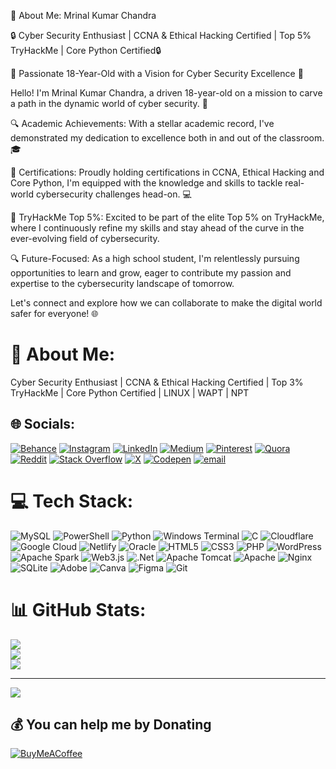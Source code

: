💫 About Me:
Mrinal Kumar Chandra

🔒 Cyber Security Enthusiast | CCNA & Ethical Hacking Certified | Top 5% TryHackMe | Core Python Certified🔒

🌟 Passionate 18-Year-Old with a Vision for Cyber Security Excellence 🌟

Hello! I'm Mrinal Kumar Chandra, a driven 18-year-old on a mission to carve a path in the dynamic world of cyber security. 🚀

🔍 Academic Achievements: With a stellar academic record, I've demonstrated my dedication to excellence both in and out of the classroom. 🎓

💼 Certifications: Proudly holding certifications in CCNA, Ethical Hacking and Core Python, I'm equipped with the knowledge and skills to tackle real-world cybersecurity challenges head-on. 💻

🔐 TryHackMe Top 5%: Excited to be part of the elite Top 5% on TryHackMe, where I continuously refine my skills and stay ahead of the curve in the ever-evolving field of cybersecurity.

🔍 Future-Focused: As a high school student, I'm relentlessly pursuing opportunities to learn and grow, eager to contribute my passion and expertise to the cybersecurity landscape of tomorrow.

Let's connect and explore how we can collaborate to make the digital world safer for everyone! 🌐
# 💫 About Me:
Cyber Security Enthusiast | CCNA & Ethical Hacking Certified | Top 3% TryHackMe | Core Python Certified | LINUX | WAPT | NPT


## 🌐 Socials:
[![Behance](https://img.shields.io/badge/Behance-1769ff?logo=behance&logoColor=white)](https://behance.net/https://www.behance.net/mrinalkumarc) [![Instagram](https://img.shields.io/badge/Instagram-%23E4405F.svg?logo=Instagram&logoColor=white)](https://instagram.com/https://www.instagram.com/m4inal/) [![LinkedIn](https://img.shields.io/badge/LinkedIn-%230077B5.svg?logo=linkedin&logoColor=white)](https://linkedin.com/in/https://www.linkedin.com/in/m4inal/) [![Medium](https://img.shields.io/badge/Medium-12100E?logo=medium&logoColor=white)](https://medium.com/@https://medium.com/@m4inal) [![Pinterest](https://img.shields.io/badge/Pinterest-%23E60023.svg?logo=Pinterest&logoColor=white)](https://pinterest.com/https://www.pinterest.com/m4inall/) [![Quora](https://img.shields.io/badge/Quora-%23B92B27.svg?logo=Quora&logoColor=white)](https://quora.com/profile/https://www.quora.com/profile/MRINAL-KUMAR-CHANDRA) [![Reddit](https://img.shields.io/badge/Reddit-%23FF4500.svg?logo=Reddit&logoColor=white)](https://reddit.com/user/https://www.reddit.com/user/mriinall/) [![Stack Overflow](https://img.shields.io/badge/-Stackoverflow-FE7A16?logo=stack-overflow&logoColor=white)](https://stackoverflow.com/users/https://stackoverflow.com/users/31391219/mrinal-kumar-chandra) [![X](https://img.shields.io/badge/X-black.svg?logo=X&logoColor=white)](https://x.com/https://x.com/MrinalKuma53908) [![Codepen](https://img.shields.io/badge/Codepen-000000?logo=codepen&logoColor=white)](https://codepen.io/https://codepen.io/MRINAL-KUMAR-CHANDRA-the-bold) [![email](https://img.shields.io/badge/Email-D14836?logo=gmail&logoColor=white)](mailto:m4inall@gmail.com) 

# 💻 Tech Stack:
![MySQL](https://img.shields.io/badge/mysql-4479A1.svg?style=for-the-badge&logo=mysql&logoColor=white) ![PowerShell](https://img.shields.io/badge/PowerShell-%235391FE.svg?style=for-the-badge&logo=powershell&logoColor=white) ![Python](https://img.shields.io/badge/python-3670A0?style=for-the-badge&logo=python&logoColor=ffdd54) ![Windows Terminal](https://img.shields.io/badge/Windows%20Terminal-%234D4D4D.svg?style=for-the-badge&logo=windows-terminal&logoColor=white) ![C](https://img.shields.io/badge/c-%2300599C.svg?style=for-the-badge&logo=c&logoColor=white) ![Cloudflare](https://img.shields.io/badge/Cloudflare-F38020?style=for-the-badge&logo=Cloudflare&logoColor=white) ![Google Cloud](https://img.shields.io/badge/GoogleCloud-%234285F4.svg?style=for-the-badge&logo=google-cloud&logoColor=white) ![Netlify](https://img.shields.io/badge/netlify-%23000000.svg?style=for-the-badge&logo=netlify&logoColor=#00C7B7) ![Oracle](https://img.shields.io/badge/Oracle-F80000?style=for-the-badge&logo=oracle&logoColor=white) ![HTML5](https://img.shields.io/badge/html5-%23E34F26.svg?style=for-the-badge&logo=html5&logoColor=white) ![CSS3](https://img.shields.io/badge/css3-%231572B6.svg?style=for-the-badge&logo=css3&logoColor=white) ![PHP](https://img.shields.io/badge/php-%23777BB4.svg?style=for-the-badge&logo=php&logoColor=white) ![WordPress](https://img.shields.io/badge/WordPress-%23117AC9.svg?style=for-the-badge&logo=WordPress&logoColor=white) ![Apache Spark](https://img.shields.io/badge/Apache%20Spark-FDEE21?style=for-the-badge&logo=apachespark&logoColor=black) ![Web3.js](https://img.shields.io/badge/web3.js-F16822?style=for-the-badge&logo=web3.js&logoColor=white) ![.Net](https://img.shields.io/badge/.NET-5C2D91?style=for-the-badge&logo=.net&logoColor=white) ![Apache Tomcat](https://img.shields.io/badge/apache%20tomcat-%23F8DC75.svg?style=for-the-badge&logo=apache-tomcat&logoColor=black) ![Apache](https://img.shields.io/badge/apache-%23D42029.svg?style=for-the-badge&logo=apache&logoColor=white) ![Nginx](https://img.shields.io/badge/nginx-%23009639.svg?style=for-the-badge&logo=nginx&logoColor=white) ![SQLite](https://img.shields.io/badge/sqlite-%2307405e.svg?style=for-the-badge&logo=sqlite&logoColor=white) ![Adobe](https://img.shields.io/badge/adobe-%23FF0000.svg?style=for-the-badge&logo=adobe&logoColor=white) ![Canva](https://img.shields.io/badge/Canva-%2300C4CC.svg?style=for-the-badge&logo=Canva&logoColor=white) ![Figma](https://img.shields.io/badge/figma-%23F24E1E.svg?style=for-the-badge&logo=figma&logoColor=white) ![Git](https://img.shields.io/badge/git-%23F05033.svg?style=for-the-badge&logo=git&logoColor=white)
# 📊 GitHub Stats:
![](https://github-readme-stats.vercel.app/api?username=mriinall&theme=dark&hide_border=false&include_all_commits=true&count_private=true)<br/>
![](https://nirzak-streak-stats.vercel.app/?user=mriinall&theme=dark&hide_border=false)<br/>
![](https://github-readme-stats.vercel.app/api/top-langs/?username=mriinall&theme=dark&hide_border=false&include_all_commits=true&count_private=true&layout=compact)

---
[![](https://visitcount.itsvg.in/api?id=mriinall&icon=0&color=0)](https://visitcount.itsvg.in)

  ## 💰 You can help me by Donating
  [![BuyMeACoffee](https://img.shields.io/badge/Buy%20Me%20a%20Coffee-ffdd00?style=for-the-badge&logo=buy-me-a-coffee&logoColor=black)](https://buymeacoffee.com/https://studio.buymeacoffee.com/dashboard) 

  
<!-- Proudly created with GPRM ( https://gprm.itsvg.in ) -->
